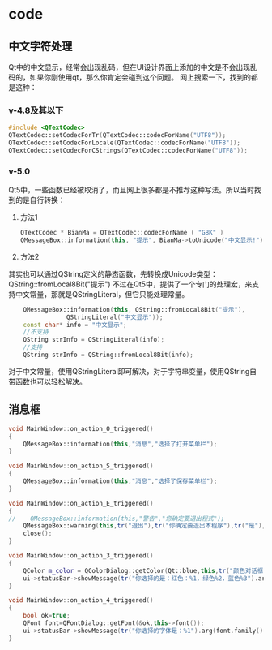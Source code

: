 # code

## 中文字符处理

Qt中的中文显示，经常会出现乱码，但在UI设计界面上添加的中文是不会出现乱码的，如果你刚使用qt，那么你肯定会碰到这个问题。
网上搜索一下，找到的都是这种：

### v-4.8及其以下

```c++
#include <QTextCodec>
QTextCodec::setCodecForTr(QTextCodec::codecForName("UTF8"));
QTextCodec::setCodecForLocale(QTextCodec::codecForName("UTF8"));
QTextCodec::setCodecForCStrings(QTextCodec::codecForName("UTF8"));
```

### v-5.0

Qt5中，一些函数已经被取消了，而且网上很多都是不推荐这种写法。所以当时找到的是自行转换：

1. 方法1

    ```c++
    QTextCodec * BianMa = QTextCodec::codecForName ( "GBK" )
    QMessageBox::information(this, "提示", BianMa->toUnicode("中文显示!"));
    ```

2. 方法2

其实也可以通过QString定义的静态函数，先转换成Unicode类型：
QString::fromLocal8Bit("提示")
不过在Qt5中，提供了一个专门的处理宏，来支持中文常量，那就是QStringLiteral，但它只能处理常量。

```c++
    QMessageBox::information(this, QString::fromLocal8Bit("提示"), 
                QStringLiteral("中文显示"));
    const char* info = "中文显示";
    //不支持
    QString strInfo = QStringLiteral(info);
    //支持
    QString strInfo = QString::fromLocal8Bit(info);
```

对于中文常量，使用QStringLiteral即可解决，对于字符串变量，使用QString自带函数也可以轻松解决。

## 消息框

```c++
void MainWindow::on_action_O_triggered()
{
    QMessageBox::information(this,"消息","选择了打开菜单栏");
}

void MainWindow::on_action_S_triggered()
{
    QMessageBox::information(this,"消息","选择了保存菜单栏");
}

void MainWindow::on_action_E_triggered()
{
//    QMessageBox::information(this,"警告","您确定要退出程式");
    QMessageBox::warning(this,tr("退出"),tr("你确定要退出本程序"),tr("是"),tr("否"),tr("放弃"));
    close();
}

void MainWindow::on_action_3_triggered()
{
    QColor m_color = QColorDialog::getColor(Qt::blue,this,tr("颜色对话框"));
    ui->statusBar->showMessage(tr("你选择的是：红色：%1，绿色%2，蓝色%3").arg(m_color.red()).arg(m_color.green()).arg(m_color.blue()));
}

void MainWindow::on_action_4_triggered()
{
    bool ok=true;
    QFont font=QFontDialog::getFont(&ok,this->font());
    ui->statusBar->showMessage(tr("你选择的字体是：%1").arg(font.family()));
}
```
